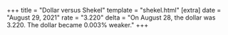 +++
title = "Dollar versus Shekel"
template = "shekel.html"
[extra]
date = "August 29, 2021"
rate = "3.220"
delta = "On August 28, the dollar was 3.220. The dollar became 0.003% weaker."
+++
